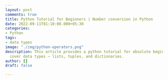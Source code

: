 ```yaml
---
layout: post
comments: true
title: Python Tutorial for Beginners | Number conversion in Python
date: 2022-09-11T01:10:00.000+05:30
categories:
- Python
tags:
- data types
image: "./img/python-operators.png"
description: This article provides a python tutorial for absolute beginners. We will
  cover data types – lists, tuples, and dictionaries.
author: []
draft: false

---
```

